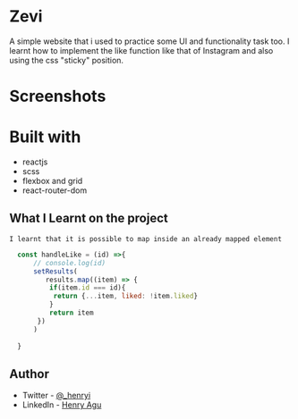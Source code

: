 # Zevi

A simple website that i used to practice some UI and functionality task too. I learnt how to implement the like function like that of Instagram and also using the css "sticky" position.

# Screenshots


# Built with
- reactjs
- scss
- flexbox and grid
- react-router-dom

## What I Learnt on the project

    I learnt that it is possible to map inside an already mapped element

```js
  const handleLike = (id) =>{
      // console.log(id)
      setResults(
         results.map((item) => {
          if(item.id === id){
           return {...item, liked: !item.liked}
          }
          return item
       })
      )
      
  }
```

## Author

- Twitter - [@\_henryi](https://www.twitter.com/_henryi)
- LinkedIn - [Henry Agu](https://www.linkedin.com/in/agu-henry-871a981b0)
